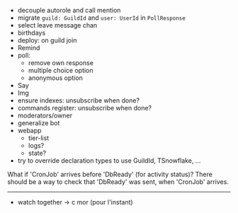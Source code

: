 - decouple autorole and call mention
- migrate `guild: GuildId` and `user: UserId` in `PollResponse`
- select leave message chan
- birthdays
- deploy: on guild join
- Remind
- poll:
  - remove own response
  - multiple choice option
  - anonymous option
- Say
- Img
- ensure indexes: unsubscribe when done?
- commands register: unsubscribe when done?
- moderators/owner
- generalize bot
- webapp
  - tier-list
  - logs?
  - state?
- try to override declaration types to use GuildId, TSnowflake, ...

What if 'CronJob' arrives before 'DbReady' (for activity status)? There should be a way to check that 'DbReady' was sent, when 'CronJob' arrives.

---

- watch together -> c mor (pour l'instant)
